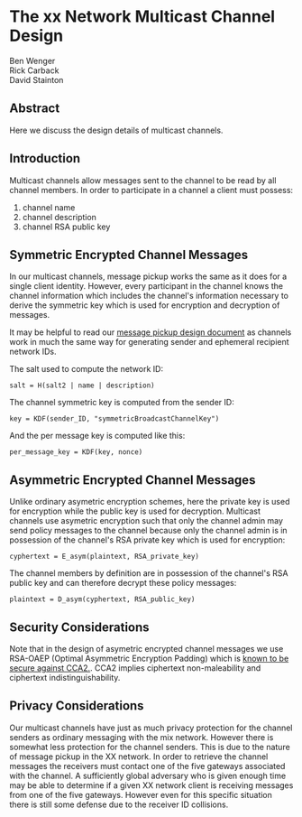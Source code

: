 # The xx Network Multicast Channel Design

Ben Wenger  
Rick Carback  
David Stainton  

## Abstract

Here we discuss the design details of multicast channels.

## Introduction

Multicast channels allow messages sent to the channel to be read by all channel members.
In order to participate in a channel a client must possess:

1. channel name
2. channel description
3. channel RSA public key

## Symmetric Encrypted Channel Messages

In our multicast channels, message pickup works the same as it does
for a single client identity. However, every participant in the
channel knows the channel information which includes the channel's
information necessary to derive the symmetric key which is used for
encryption and decryption of messages.

It may be helpful to read our [message pickup design document](message_pickup.md)
as channels work in much the same way for generating sender and
ephemeral recipient network IDs.

The salt used to compute the network ID:

```
salt = H(salt2 | name | description)
```

The channel symmetric key is computed from the sender ID: 

```
key = KDF(sender_ID, "symmetricBroadcastChannelKey")
```

And the per message key is computed like this:

```
per_message_key = KDF(key, nonce)
```


## Asymmetric Encrypted Channel Messages

Unlike ordinary asymetric encryption schemes, here the private key is
used for encryption while the public key is used for decryption.
Multicast channels use asymetric encryption such that only the channel
admin may send policy messages to the channel because only the channel admin
is in possession of the channel's RSA private key which is used for encryption:

```
cyphertext = E_asym(plaintext, RSA_private_key)
```

The channel members by definition are in possession of the channel's
RSA public key and can therefore decrypt these policy messages:

```
plaintext = D_asym(cyphertext, RSA_public_key)
```

## Security Considerations

Note that in the design of asymetric encrypted channel messages we use RSA-OAEP
(Optimal Asymmetric Encryption Padding) which is
[known to be secure against CCA2.](https://www.inf.pucrs.br/~calazans/graduate/TPVLSI_I/RSA-oaep_spec.pdf).
CCA2 implies ciphertext non-maleability and ciphertext indistinguishability.

## Privacy Considerations

Our multicast channels have just as much privacy protection for the
channel senders as ordinary messaging with the mix network. However
there is somewhat less protection for the channel senders. This is due
to the nature of message pickup in the XX network. In order to
retrieve the channel messages the receivers must contact one of the
five gateways associated with the channel. A sufficiently global
adversary who is given enough time may be able to determine if a given
XX network client is receiving messages from one of the five gateways.
However even for this specific situation there is still some defense
due to the receiver ID collisions.
